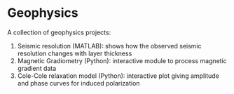 # Geophysics
A collection of geophysics projects:
   1. Seismic resolution (MATLAB): shows how the observed seismic resolution changes with layer thickness
   2. Magnetic Gradiometry (Python): interactive module to process magnetic gradient data
   3. Cole-Cole relaxation model (Python): interactive plot giving amplitude and phase curves for induced polarization
